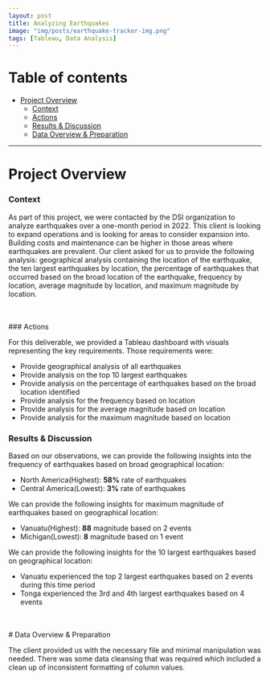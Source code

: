 ```yaml
---
layout: post
title: Analyzing Earthquakes 
image: "img/posts/earthquake-tracker-img.png"
tags: [Tableau, Data Analysis]
---
```


# Table of contents

- [Project Overview](#overview-main)
    - [Context](#overview-context)
    - [Actions](#overview-actions)
    - [Results & Discussion](#overview-results)
    - [Data Overview & Preparation](#data-overview)

___

# Project Overview  <a name="overview-main"></a>

### Context <a name="overview-context"></a>

As part of this project, we were contacted by the DSI organization to analyze earthquakes over a one-month period in 2022. This client is looking to expand operations and is looking for areas to consider expansion into.  Building costs and maintenance can be higher in those areas where earthquakes are prevalent. Our client asked for us to provide the following analysis: geographical analysis containing the location of the earthquake, the ten largest earthquakes by location, the percentage of earthquakes that occurred based on the broad location of the earthquake, frequency by location, average magnitude by location, and maximum magnitude by location.  


<br>
<br>
### Actions <a name="overview-actions"></a>

For this deliverable, we provided a Tableau dashboard with visuals representing the key requirements.
Those requirements were:

* Provide geographical analysis of all earthquakes 
* Provide analysis on the top 10 largest earthquakes
* Provide analysis on the percentage of earthquakes based on the broad location identified
* Provide analysis for the frequency based on location
* Provide analysis for the average magnitude based on location
* Provide analysis for the maximum magnitude based on location

### Results & Discussion <a name="overview-results"></a>

Based on our observations, we can provide the following insights into the frequency of earthquakes based on broad geographical location:

* North America(Highest): **58%** rate of earthquakes
* Central America(Lowest): **3%** rate of earthquakes

We can provide the following insights for maximum magnitude of earthquakes based on geographical location:

* Vanuatu(Highest): **88** magnitude based on 2 events
* Michigan(Lowest): **8** magnitude based on 1 event

We can provide the following insights for the 10 largest earthquakes based on geographical location:

* Vanuatu experienced the top 2 largest earthquakes based on 2 events during this time period
* Tonga experienced the 3rd and 4th largest earthquakes based on 4 events

<br>
<br>
# Data Overview & Preparation  <a name="data-overview"></a>

The client provided us with the necessary file and minimal manipulation was needed.  There was some data cleansing that was required which included a clean up of inconsistent formatting of column values.
<br>
<br>
